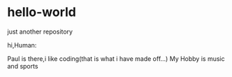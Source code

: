 # hello-world
just another repository

hi,Human:

Paul is there,i like coding(that is what i have made off...)
My Hobby is music and sports
